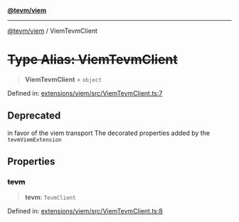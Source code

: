 [**@tevm/viem**](../README.md)

***

[@tevm/viem](../globals.md) / ViemTevmClient

# ~~Type Alias: ViemTevmClient~~

> **ViemTevmClient** = `object`

Defined in: [extensions/viem/src/ViemTevmClient.ts:7](https://github.com/evmts/tevm-monorepo/blob/main/extensions/viem/src/ViemTevmClient.ts#L7)

## Deprecated

in favor of the viem transport
The decorated properties added by the `tevmViemExtension`

## Properties

### ~~tevm~~

> **tevm**: `TevmClient`

Defined in: [extensions/viem/src/ViemTevmClient.ts:8](https://github.com/evmts/tevm-monorepo/blob/main/extensions/viem/src/ViemTevmClient.ts#L8)
